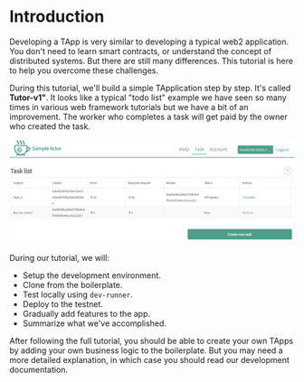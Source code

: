 # Introduction

Developing a TApp is very similar to developing a typical web2 application. You don't need to learn smart contracts, or understand the concept of distributed systems. But there are still many differences. This tutorial is here to help you overcome these challenges. 

During this tutorial, we'll build a simple TApplication step by step. It's called **Tutor-v1"**. It looks like a typical "todo list" example we have seen so many times in various web framework tutorials but we have a bit of an improvement. The worker who completes a task will get paid by the owner who created the task. 

![Pasted image 20230319210108.png](../../../Pasted%20image%2020230319210108.png)

During our tutorial, we will:

* Setup the development environment. 
* Clone from the boilerplate. 
* Test locally using `dev-runner`.
* Deploy to the testnet.
* Gradually add features to the app.
* Summarize what we've accomplished.

After following the full tutorial, you should be able to create your own TApps by adding your own business logic to the boilerplate. But you may need a more detailed explanation, in which case you should read our development documentation.
